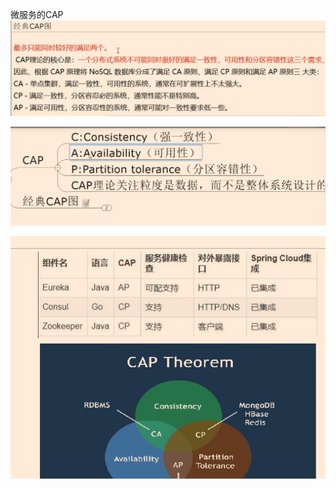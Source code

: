 微服务的CAP
![](_assets/微服务的CAP/image-微服务的CAP-20221017-150138024.png)

![](_assets/微服务的CAP/image-微服务的CAP-20221017-150203104.png)


![](_assets/微服务的CAP/image-微服务的CAP-20221017-150149038.png)
